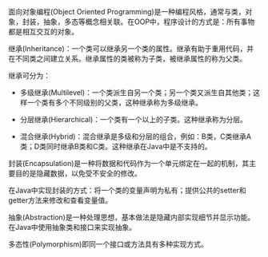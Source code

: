 面向对象编程(Object Oriented Programming)是一种编程风格，通常与类，对象，封装，抽象，多态等概念相关联。在OOP中，程序设计的方式是：所有事物都是相互交互的对象。



继承(Inheritance)：一个类可以继承另一个类的属性。继承有助于重用代码，并在不同类之间建立关系。继承属性的类被称为子类，被继承属性的称为父类。

继承可分为：

- 多级继承(Multilevel)：一个类派生自另一个类；另一个类又派生自其他类；这样一个类有多个不同级别的父类，这种继承称为多级继承。

- 分层继承(Hierarchical)：一个类有一个以上的子类。这种继承称为分层。

- 混合继承(Hybrid)：混合继承是多级和分层的组合，例如：B类，C类继承A类；D类同时继承B类和C类。这种继承在Java中是不支持的。



封装(Encapsulation)是一种将数据和代码作为一个单元绑定在一起的机制，其主要目的是隐藏数据，以免受不安全的修改。

在Java中实现封装的方式：将一个类的变量声明为私有；提供公共的setter和getter方法来修改和查看变量值。



抽象(Abstraction)是一种处理思想，基本做法是隐藏内部实现细节并显示功能。在Java中使用抽象类和接口来实现抽象。



多态性(Polymorphism)即同一个接口或方法具有多种实现方式。



